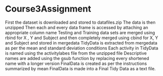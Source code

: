 # Course3Assignment
First the dataset is downloaded and stored to datafiles.zip
The data is then unzipped
Then each and every data frame is accessed by attaching an appropriate column name
Testing and Training data sets are merged using rbind for X , Y and Subject and then completely merged using cbind for X, Y and Subject and stored in mergedata
TidyData is extracted from mergedata as per the mean and standard deviation conditions
Each activity in TidyData is named using the activitylabes file from the unzipped file
Descriptive names are added using the gsub function by replacing every shortened name with a longer version
FinalData is created as per the instructions summarized by mean
FinalData is made into a Final Tidy Data as a text file.
